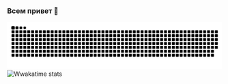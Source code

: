 ### Всем привет 👋
![](https://raw.githubusercontent.com/rebusok/rebusok/main/github-user-contribution.svg)
![Wwakatime stats](https://github-readme-stats-taupe-two.vercel.app/api/wakatime?username=rebusok&hide_title=true&hide_border=true&langs_count=5)